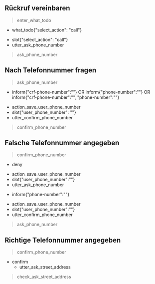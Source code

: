 ## Rückruf vereinbaren
> enter_what_todo
* what_todo{"select_action": "call"}
 - slot{"select_action": "call"}
 - utter_ask_phone_number
> ask_phone_number 

## Nach Telefonnummer fragen 
> ask_phone_number
* inform{"crf-phone-number":""} OR inform{"phone-number":""} OR inform{"crf-phone-number":"", "phone-number":""}
 - action_save_user_phone_number
 - slot{"user_phone_number": ""}
 - utter_confirm_phone_number
> confirm_phone_number

## Falsche Telefonnummer angegeben
> confirm_phone_number
* deny
 - action_save_user_phone_number
 - slot{"user_phone_number":""}
 - utter_ask_phone_number
* inform{"phone-number":""}
 - action_save_user_phone_number
 - slot{"user_phone_number":""}
 - utter_confirm_phone_number
> ask_phone_number  

## Richtige Telefonnummer angegeben
> confirm_phone_number
* confirm
  - utter_ask_street_address
> check_ask_street_address